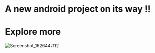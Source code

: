 # A new android project on its way !! 
# Explore more
![Screenshot_1626447112](https://user-images.githubusercontent.com/54537053/125967240-30a5f072-1172-45ad-b727-671336aefcc0.png)
